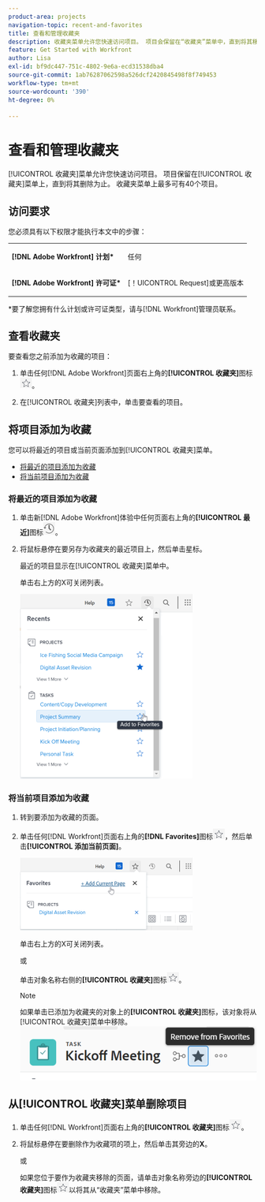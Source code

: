 ```yaml
---
product-area: projects
navigation-topic: recent-and-favorites
title: 查看和管理收藏夹
description: 收藏夹菜单允许您快速访问项目。 项目会保留在“收藏夹”菜单中，直到将其移除为止。 收藏夹菜单上最多可有40个项目。
feature: Get Started with Workfront
author: Lisa
exl-id: bf9dc447-751c-4802-9e6a-ecd31538dba4
source-git-commit: 1ab76287062598a526dcf2420845498f8f749453
workflow-type: tm+mt
source-wordcount: '390'
ht-degree: 0%

---
```


# 查看和管理收藏夹

[!UICONTROL 收藏夹]菜单允许您快速访问项目。 项目保留在[!UICONTROL 收藏夹]菜单上，直到将其删除为止。 收藏夹菜单上最多可有40个项目。

## 访问要求

您必须具有以下权限才能执行本文中的步骤：

<table style="table-layout:auto"> 
 <col> 
 </col> 
 <col> 
 </col> 
 <tbody> 
  <tr> 
   <td role="rowheader"><strong>[!DNL Adobe Workfront] 计划*</strong></td> 
   <td> <p>任何</p> </td> 
  </tr> 
  <tr> 
   <td role="rowheader"><strong>[!DNL Adobe Workfront] 许可证*</strong></td> 
   <td> <p>[！UICONTROL Request]或更高版本</p> </td> 
  </tr> 
 </tbody> 
</table>

&#42;要了解您拥有什么计划或许可证类型，请与[!DNL Workfront]管理员联系。

## 查看收藏夹

要查看您之前添加为收藏的项目：

1. 单击任何[!DNL Adobe Workfront]页面右上角的&#x200B;**[!UICONTROL 收藏夹]**&#x200B;图标![](assets/favorites-icon.png)。

1. 在[!UICONTROL 收藏夹]列表中，单击要查看的项目。

## 将项目添加为收藏

您可以将最近的项目或当前页面添加到[!UICONTROL 收藏夹]菜单。

* [将最近的项目添加为收藏](#add-recent-items-as-a-favorite)
* [将当前项目添加为收藏](#add-the-current-item-as-a-favorite)

### 将最近的项目添加为收藏

1. 单击新[!DNL Adobe Workfront]体验中任何页面右上角的&#x200B;**[!UICONTROL 最近]**&#x200B;图标![[!UICONTROL 最近]](assets/recents-icon-40x43.png)。
1. 将鼠标悬停在要另存为收藏夹的最近项目上，然后单击星标。

   最近的项目显示在[!UICONTROL 收藏夹]菜单中。

   单击右上方的X可关闭列表。

   ![收藏最近的项目](assets/favorite-recent-item-2022-350x375.png)

### 将当前项目添加为收藏

1. 转到要添加为收藏的页面。
1. 单击任何[!DNL Workfront]页面右上角的&#x200B;**[!DNL Favorites]**&#x200B;图标![](assets/favorites-icon.png)，然后单击&#x200B;**[!UICONTROL 添加当前页面]**。

   ![将当前页面添加到收藏夹](assets/add-current-page-favorite-2022-350x147.png)

   单击右上方的X可关闭列表。

   或

   单击对象名称右侧的&#x200B;**[!UICONTROL 收藏夹]**&#x200B;图标![](assets/favorites-icon.png)。

   >[!NOTE]
   >
   >如果单击已添加为收藏夹的对象上的&#x200B;**[!UICONTROL 收藏夹]**&#x200B;图标，该对象将从[!UICONTROL 收藏夹]菜单中移除。\
   >![](assets/nwe-remove-from-favorites-350x52.png)

## 从[!UICONTROL 收藏夹]菜单删除项目

1. 单击任何[!DNL Workfront]页面右上角的&#x200B;**[!UICONTROL 收藏夹]**&#x200B;图标![](assets/favorites-icon.png)。

1. 将鼠标悬停在要删除作为收藏项的项上，然后单击其旁边的&#x200B;**X**。

   或

   如果您位于要作为收藏夹移除的页面，请单击对象名称旁边的&#x200B;**[!UICONTROL 收藏夹]**&#x200B;图标![](assets/favorites-icon.png)以将其从“收藏夹”菜单中移除。
